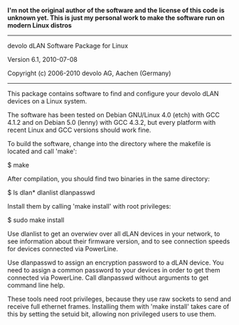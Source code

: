 **I'm not the original author of the software and the license of this code is unknown yet.
This is just my personal work to make the software run on modern Linux distros**

------------------------------------------------------

devolo dLAN Software Package for Linux

Version 6.1, 2010-07-08

Copyright (c) 2006-2010 devolo AG, Aachen (Germany)

------------------------------------------------------


This package contains software to find and configure your devolo dLAN devices 
on a Linux system.

The software has been tested on Debian GNU/Linux 4.0 (etch) with GCC 4.1.2 and 
on Debian 5.0 (lenny) with GCC 4.3.2, but every platform with recent Linux and 
GCC versions should work fine.

To build the software, change into the directory where the makefile is located 
and call 'make':

  $ make

After compilation, you should find two binaries in the same directory:

  $ ls dlan*
  dlanlist
  dlanpasswd

Install them by calling 'make install' with root privileges:

  $ sudo make install

Use dlanlist to get an overwiev over all dLAN devices in your network, to see 
information about their firmware version, and to see connection speeds for 
devices connected via PowerLine.

Use dlanpasswd to assign an encryption password to a dLAN device. You need to 
assign a common password to your devices in order to get them connected via 
PowerLine. Call dlanpasswd without arguments to get command line help.

These tools need root privileges, because they use raw sockets to send and 
receive full ethernet frames. Installing them with 'make install' takes care 
of this by setting the setuid bit, allowing non privileged users to use them.

